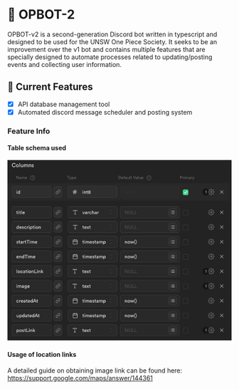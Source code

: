 # 🤖 OPBOT-2

OPBOT-v2 is a second-generation Discord bot written in typescript and designed to be used for the UNSW One Piece Society.
It seeks to be an improvement over the v1 bot and contains multiple features that are specially designed to automate processes related to updating/posting events and collecting user information.

## 📕 Current Features

- [X] API database management tool
- [X] Automated discord message scheduler and posting system

### Feature Info

#### Table schema used

![alt text](readme-images/supabase_schema.png)

#### Usage of location links

A detailed guide on obtaining image link can be found here: <https://support.google.com/maps/answer/144361>
